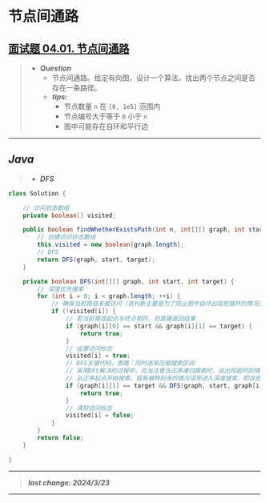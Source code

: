 # 节点间通路

## [面试题 04.01. 节点间通路](https://leetcode.cn/problems/route-between-nodes-lcci/)

> - ***Question***
>   - 节点间通路。给定有向图，设计一个算法，找出两个节点之间是否存在一条路径。
>   - ***tips:***
>     - 节点数量 `n` 在 `[0, 1e5]` 范围内
>     - 节点编号大于等于 `0` 小于 `n`
>     - 图中可能存在自环和平行边

---

## *Java*

> - ***DFS***

```java
class Solution {

    // 访问状态数组
    private boolean[] visited;

    public boolean findWhetherExistsPath(int n, int[][] graph, int start, int target) {
        // 创建访问状态数组
        this.visited = new boolean[graph.length];
        // DFS
        return DFS(graph, start, target);
    }

    private boolean DFS(int[][] graph, int start, int target) {
        // 深度优先搜索
        for (int i = 0; i < graph.length; ++i) {
            // 确保当前路径未被访问（该判断主要是为了防止图中自环出现死循环的情况）
            if (!visited[i]) {
                // 若当前路径起点与终点相符，则直接返回结果
                if (graph[i][0] == start && graph[i][1] == target) {
                    return true;
                }
                // 设置访问标志
                visited[i] = true;
                // DFS关键代码，思路：同时逐渐压缩搜索区间
                // 采用DFS解决的过程中，应当注意当正序递归搜索时，会出现超时的情况，所以采用逆序搜索的方法解决，如以下关键代码所示。
                // 从正序起点开始搜索，容易被特别多的情况误导进入深度搜索，即这些正序起点虽然匹配，但他们往往并不是可以联通目标点的，而这个过程会浪费大量的时间。反过来，如果从目标点一点一点压缩空间来搜索（毕竟目标点是确定的），则可以比正序递归搜索节省很多的时间
                if (graph[i][1] == target && DFS(graph, start, graph[i][0])) {
                    return true;
                }
                // 清除访问标志
                visited[i] = false;
            }
        }
        return false;
    }

}
```

---

> ***last change: 2024/3/23***

---
